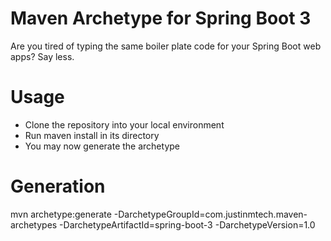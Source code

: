 # Maven Archetype for Spring Boot 3 
Are you tired of typing the same boiler plate code for your Spring Boot web apps? Say less.

# Usage
- Clone the repository into your local environment
- Run maven install in its directory
- You may now generate the archetype 

# Generation
mvn archetype:generate -DarchetypeGroupId=com.justinmtech.maven-archetypes
                       -DarchetypeArtifactId=spring-boot-3
                       -DarchetypeVersion=1.0


